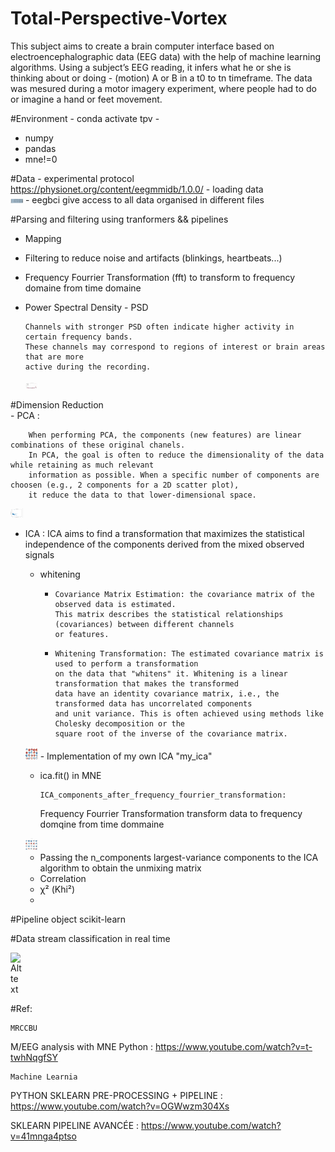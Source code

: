   # Total-Perspective-Vortex
  This subject aims to create a brain computer interface based on electroencephalographic data (EEG data) with the help of machine learning algorithms. Using a subject’s EEG reading, it infers what he or she is thinking about or doing - (motion) A or B in a t0 to tn timeframe. The data was mesured during a motor imagery experiment, where people had to do or imagine a hand or feet movement.
  
  #Environment - conda activate tpv - 
  - numpy
  - pandas
  - mne!=0
  
  #Data
    - experimental protocol
        https://physionet.org/content/eegmmidb/1.0.0/ 
    - loading data  
    <img src="./png/raw_sample_S001.png" alt="Alt text" title="Battle ship" style="display: inline-block; max-width: 20px">
    - eegbci give access to all data organised in different files
    

  #Parsing and filtering using tranformers && pipelines
  -  Mapping
  -  Filtering to reduce noise and artifacts (blinkings, heartbeats...)
  -  Frequency Fourrier Transformation (fft) to transform to frequency domaine from time domaine    

  - Power Spectral Density - PSD  

        Channels with stronger PSD often indicate higher activity in certain frequency bands.
        These channels may correspond to regions of interest or brain areas that are more
        active during the recording.
    <img src="./png/power_spectral_density.png" alt="Alt text" title="Battle ship" style="display: inline-block; max-width: 20px">
   

  #Dimension Reduction  
    - PCA :
        
        When performing PCA, the components (new features) are linear combinations of these original chanels.
        In PCA, the goal is often to reduce the dimensionality of the data while retaining as much relevant
        information as possible. When a specific number of components are choosen (e.g., 2 components for a 2D scatter plot),
        it reduce the data to that lower-dimensional space.
        
  <img src="./png/PCA_after_PSD.png" alt="Alt text" title="Battle ship" style="display: inline-block; max-width: 20px">

  - ICA :
          ICA aims to find a transformation that maximizes the statistical independence of the components
    derived from the mixed observed signals
    - whitening
      -     Covariance Matrix Estimation: the covariance matrix of the observed data is estimated.
            This matrix describes the statistical relationships (covariances) between different channels
            or features.
      -     Whitening Transformation: The estimated covariance matrix is used to perform a transformation
            on the data that "whitens" it. Whitening is a linear transformation that makes the transformed
            data have an identity covariance matrix, i.e., the transformed data has uncorrelated components
            and unit variance. This is often achieved using methods like Cholesky decomposition or the
            square root of the inverse of the covariance matrix.
    <img src="./png/ICA_components.png" alt="Alt text" title="Battle ship" style="display: inline-block; max-width: 20px">
    -  Implementation of my own ICA "my_ica"
        
    - ica.fit() in MNE
      
          ICA_components_after_frequency_fourrier_transformation:

        Frequency Fourrier Transformation transform data to frequency domqine from time dommaine
    <img src="./png/ICA_components_after_frequency_fourrier_transformation.png" alt="Alt text" title="Battle ship" style="display: inline-block; max-width: 20px">

    - Passing the n_components largest-variance components to the ICA algorithm to obtain the unmixing matrix 
    - Correlation
    -  χ² (Khi²)
    -  
  #Pipeline object scikit-learn

  #Data stream classification in real time

   <img src="./png/flow_diagram.svg" alt="Alt text" title="Battle ship" style="display: inline-block; max-width: 20px">

  #Ref:
    
    MRCCBU 
  M/EEG analysis with MNE Python    :   https://www.youtube.com/watch?v=t-twhNqgfSY
  
    Machine Learnia   
  PYTHON SKLEARN PRE-PROCESSING + PIPELINE :   https://www.youtube.com/watch?v=OGWwzm304Xs
  
  SKLEARN PIPELINE AVANCÉE                 :   https://www.youtube.com/watch?v=41mnga4ptso 
    
